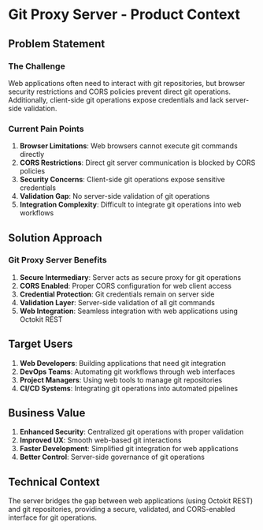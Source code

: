# Git Proxy Server - Product Context

## Problem Statement

### The Challenge
Web applications often need to interact with git repositories, but browser security restrictions and CORS policies prevent direct git operations. Additionally, client-side git operations expose credentials and lack server-side validation.

### Current Pain Points
1. **Browser Limitations**: Web browsers cannot execute git commands directly
2. **CORS Restrictions**: Direct git server communication is blocked by CORS policies
3. **Security Concerns**: Client-side git operations expose sensitive credentials
4. **Validation Gap**: No server-side validation of git operations
5. **Integration Complexity**: Difficult to integrate git operations into web workflows

## Solution Approach

### Git Proxy Server Benefits
1. **Secure Intermediary**: Server acts as secure proxy for git operations
2. **CORS Enabled**: Proper CORS configuration for web client access
3. **Credential Protection**: Git credentials remain on server side
4. **Validation Layer**: Server-side validation of all git commands
5. **Web Integration**: Seamless integration with web applications using Octokit REST

## Target Users
1. **Web Developers**: Building applications that need git integration
2. **DevOps Teams**: Automating git workflows through web interfaces
3. **Project Managers**: Using web tools to manage git repositories
4. **CI/CD Systems**: Integrating git operations into automated pipelines

## Business Value
1. **Enhanced Security**: Centralized git operations with proper validation
2. **Improved UX**: Smooth web-based git interactions
3. **Faster Development**: Simplified git integration for web applications
4. **Better Control**: Server-side governance of git operations

## Technical Context
The server bridges the gap between web applications (using Octokit REST) and git repositories, providing a secure, validated, and CORS-enabled interface for git operations. 